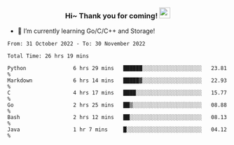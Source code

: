 <h3 align="center">
    Hi~ Thank you for coming!
    <img src="https://media.giphy.com/media/hvRJCLFzcasrR4ia7z/giphy.gif" width="25px">
</h3>

<!--
**pineapple-man/pineapple-man** is a ✨ _special_ ✨ repository because its `README.md` (this file) appears on your GitHub profile.

Here are some ideas to get you started:
- 🔭 I’m currently working on ...
- 🤔 I’m looking for help with ...
- 💬 Ask me about ...
- 📫 How to reach me: ...
- 😄 Pronouns: ...
- ⚡ Fun fact: 
- 👯 I’m looking to collaborate on kubernetes
-->
- 🌱 I’m currently learning Go/C/C++ and Storage!

<!--START_SECTION:waka-->

```text
From: 31 October 2022 - To: 30 November 2022

Total Time: 26 hrs 19 mins

Python               6 hrs 29 mins   ██████░░░░░░░░░░░░░░░░░░░   23.81 %
Markdown             6 hrs 14 mins   █████▓░░░░░░░░░░░░░░░░░░░   22.93 %
C                    4 hrs 17 mins   ████░░░░░░░░░░░░░░░░░░░░░   15.77 %
Go                   2 hrs 25 mins   ██▒░░░░░░░░░░░░░░░░░░░░░░   08.88 %
Bash                 2 hrs 12 mins   ██░░░░░░░░░░░░░░░░░░░░░░░   08.13 %
Java                 1 hr 7 mins     █░░░░░░░░░░░░░░░░░░░░░░░░   04.12 %
```

<!--END_SECTION:waka-->
